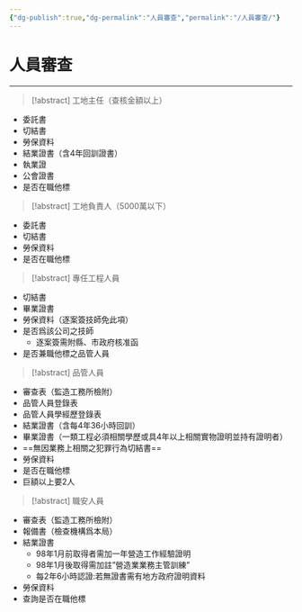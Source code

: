 ```yaml
---
{"dg-publish":true,"dg-permalink":"人員審查","permalink":"/人員審查/"}
---
```


# 人員審查
---

> [!abstract]  工地主任（查核金額以上）

- 委託書
- 切結書
- 勞保資料
- 結業證書（含4年回訓證書）
- 執業證
- 公會證書
- 是否在職他標

> [!abstract]  工地負責人（5000萬以下）

- 委託書
- 切結書
- 勞保資料
- 是否在職他標

> [!abstract] 專任工程人員

- 切結書
- 畢業證書
- 勞保資料（逐案簽技師免此項）
- 是否爲該公司之技師
	- 逐案簽需附縣、市政府核准函
- 是否兼職他標之品管人員

> [!abstract] 品管人員

- 審查表（監造工務所檢附）
- 品管人員登錄表
- 品管人員學經歷登錄表
- 結業證書（含每4年36小時回訓）
- 畢業證書（一類工程必須相關學歷或具4年以上相關實物證明並持有證明者）
- ==無因業務上相關之犯罪行為切結書==
- 勞保資料
- 是否在職他標
- 巨額以上要2人

> [!abstract] 職安人員

- 審查表（監造工務所檢附）
- 報備書（檢查機構爲本局）
- 結業證書
	- 98年1月前取得者需加一年營造工作經驗證明
	- 98年1月後取得需加註”營造業業務主管訓練”
	- 每2年6小時認證:若無證書需有地方政府證明資料
- 勞保資料
- 查詢是否在職他標